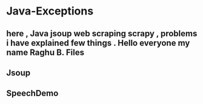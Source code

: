 # Java-Exceptions
here , Java jsoup web scraping scrapy , problems i have explained few things .
Hello everyone my name Raghu B.
Files
---------------
Jsoup
---------
SpeechDemo
----------

